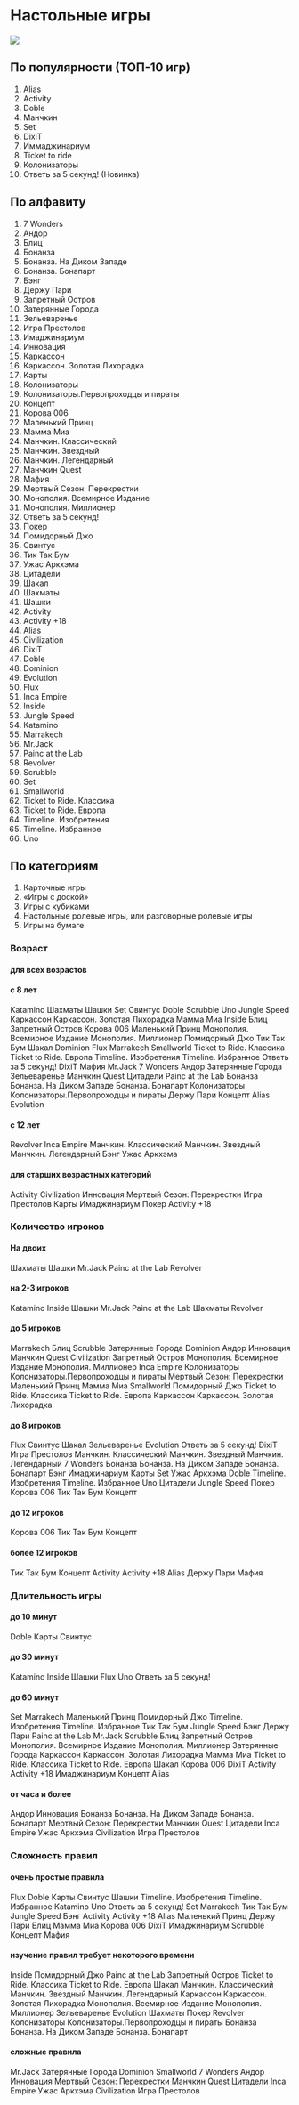 # Настольные игры

![](http://placehold.it/950x450)

## По популярности (ТОП-10 игр)

1. Alias
2. Activity
3. Doble
4. Манчкин
5. Set
6. DixiT
7. Иммаджинариум
8. Ticket to ride
9. Колонизаторы
10. Ответь за 5 секунд! (Новинка)

## По алфавиту
1.	7 Wonders
2.	Андор
3.	Блиц
4.	Бонанза
5.	Бонанза. На Диком Западе
6.	Бонанза. Бонапарт
7.	Бэнг
8.	Держу Пари
9.	Запретный Остров
10.	Затерянные Города
11.	Зельеваренье
12.	Игра Престолов
13.	Имаджинариум
14.	Инновация
15.	Каркассон
16.	Каркассон. Золотая Лихорадка
17.	Карты
18.	Колонизаторы
19.	Колонизаторы.Первопроходцы и пираты
20.	Концепт
21.	Корова 006
22.	Маленький Принц
23.	Мамма Миа
24.	Манчкин. Классический
25.	Манчкин. Звездный
26.	Манчкин. Легендарный
27.	Манчкин Quest
28.	Мафия
29.	Мертвый Сезон: Перекрестки
30.	Монополия. Всемирное Издание
31.	Монополия. Миллионер
32.	Ответь за 5 секунд!
33.	Покер
34.	Помидорный Джо
35.	Свинтус
36.	Тик Так Бум
37.	Ужас Аркхэма
38.	Цитадели
39.	Шакал
40.	Шахматы
41.	Шашки
42.	Activity
43.	Activity +18
44.	Alias
45.	Civilization
46.	DixiT
47.	Doble
48.	Dominion
49.	Evolution
50.	Flux
51.	Inca Empire
52.	Inside
53.	Jungle Speed
54.	Katamino
55.	Marrakech
56.	Mr.Jack
57.	Painc at the Lab
58.	Revolver
59.	Scrubble
60.	Set
61.	Smallworld
62.	Ticket to Ride. Классика
63.	Ticket to Ride. Европа
64.	Timeline. Изобретения
65.	Timeline. Избранное
66.	Uno

## По категориям
1. Карточные игры
2. «Игры с доской»
3. Игры с кубиками
4. Настольные ролевые игры, или разговорные ролевые игры
5. Игры на бумаге


### Возраст

#### для всех возрастов


#### с 8 лет

Katamino
Шахматы
Шашки
Set
Свинтус
Doble
Scrubble
Uno
Jungle Speed
Каркассон
Каркассон. Золотая Лихорадка
Мамма Миа
Inside
Блиц
Запретный Остров
Корова 006
Маленький Принц
Монополия. Всемирное Издание
Монополия. Миллионер
Помидорный Джо
Тик Так Бум
Шакал
Dominion
Flux
Marrakech
Smallworld
Ticket to Ride. Классика
Ticket to Ride. Европа
Timeline. Изобретения
Timeline. Избранное
Ответь за 5 секунд!
DixiT
Мафия
Mr.Jack
7 Wonders
Андор
Затерянные Города
Зельеваренье
Манчкин Quest
Цитадели
Painc at the Lab
Бонанза
Бонанза. На Диком Западе
Бонанза. Бонапарт
Колонизаторы
Колонизаторы.Первопроходцы и пираты
Держу Пари
Концепт
Alias
Evolution

#### с 12 лет

Revolver
Inca Empire
Манчкин. Классический
Манчкин. Звездный
Манчкин. Легендарный
Бэнг
Ужас Аркхэма

#### для старших возрастных категорий

Activity
Civilization
Инновация
Мертвый Сезон: Перекрестки
Игра Престолов
Карты
Имаджинариум
Покер
Activity +18

### Количество игроков

#### На двоих

Шахматы
Шашки
Mr.Jack
Painc at the Lab
Revolver

#### на 2-3 игроков

Katamino
Inside
Шашки
Mr.Jack
Painc at the Lab
Шахматы
Revolver

#### до 5 игроков

Marrakech
Блиц
Scrubble
Затерянные Города
Dominion
Андор
Инновация
Манчкин Quest
Civilization
Запретный Остров
Монополия. Всемирное Издание
Монополия. Миллионер
Inca Empire
Колонизаторы
Колонизаторы.Первопроходцы и пираты
Мертвый Сезон: Перекрестки
Маленький Принц
Мамма Миа
Smallworld
Помидорный Джо
Ticket to Ride. Классика
Ticket to Ride. Европа
Каркассон
Каркассон. Золотая Лихорадка

#### до 8 игроков

Flux
Свинтус
Шакал
Зельеваренье
Evolution
Ответь за 5 секунд!
DixiT
Игра Престолов
Манчкин. Классический
Манчкин. Звездный
Манчкин. Легендарный
7 Wonders
Бонанза
Бонанза. На Диком Западе
Бонанза. Бонапарт
Бэнг
Имаджинариум
Карты
Set
Ужас Аркхэма
Doble
Timeline. Изобретения
Timeline. Избранное
Uno
Цитадели
Jungle Speed
Покер
Корова 006
Тик Так Бум
Концепт
#### до 12 игроков

Корова 006
Тик Так Бум
Концепт

#### более 12 игроков

Тик Так Бум
Концепт
Activity
Activity +18
Alias
Держу Пари
Мафия

### Длительность игры

#### до 10 минут

Doble
Карты
Свинтус

#### до 30 минут

Katamino
Inside
Шашки
Flux
Uno
Ответь за 5 секунд!

#### до 60 минут

Set
Marrakech
Маленький Принц
Помидорный Джо
Timeline. Изобретения
Timeline. Избранное
Тик Так Бум
Jungle Speed
Бэнг
Держу Пари
Painc at the Lab
Mr.Jack
Scrubble
Блиц
Запретный Остров
Монополия. Всемирное Издание
Монополия. Миллионер
Затерянные Города
Каркассон
Каркассон. Золотая Лихорадка
Мамма Миа
Ticket to Ride. Классика
Ticket to Ride. Европа
Шакал
Корова 006
DixiT
Activity
Activity +18
Имаджинариум
Концепт
Alias

#### от часа и более

Андор
Инновация
Бонанза
Бонанза. На Диком Западе
Бонанза. Бонапарт
Мертвый Сезон: Перекрестки
Манчкин Quest
Цитадели
Inca Empire
Ужас Аркхэма
Civilization
Игра Престолов
### Сложность правил

#### очень простые правила

Flux
Doble
Карты
Свинтус
Шашки
Timeline. Изобретения
Timeline. Избранное
Katamino
Uno
Ответь за 5 секунд!
Set
Marrakech
Тик Так Бум
Jungle Speed
Бэнг
Activity
Activity +18
Alias
Маленький Принц
Держу Пари
Блиц
Мамма Миа
Корова 006
DixiT
Имаджинариум
Scrubble
Концепт
Мафия
#### изучение правил требует некоторого времени

Inside
Помидорный Джо
Painc at the Lab
Запретный Остров
Ticket to Ride. Классика
Ticket to Ride. Европа
Шакал
Манчкин. Классический
Манчкин. Звездный
Манчкин. Легендарный
Каркассон
Каркассон. Золотая Лихорадка
Монополия. Всемирное Издание
Монополия. Миллионер
Зельеваренье
Evolution
Шахматы
Покер
Revolver
Колонизаторы
Колонизаторы.Первопроходцы и пираты
Бонанза
Бонанза. На Диком Западе
Бонанза. Бонапарт
#### сложные правила

Mr.Jack
Затерянные Города
Dominion
Smallworld
7 Wonders
Андор
Инновация
Мертвый Сезон: Перекрестки
Манчкин Quest
Цитадели
Inca Empire
Ужас Аркхэма
Civilization
Игра Престолов